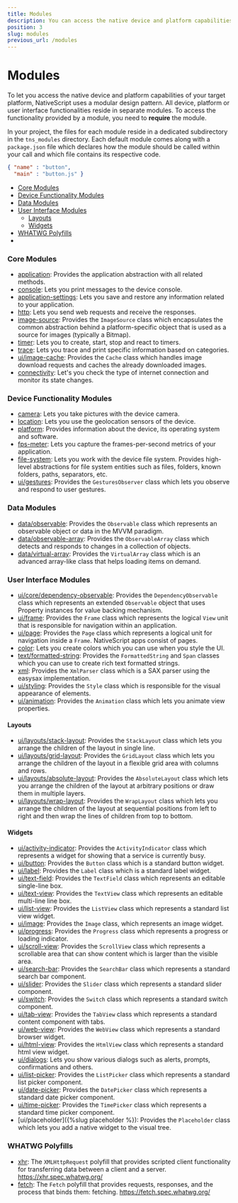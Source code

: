 ```yaml
---
title: Modules
description: You can access the native device and platform capabilities of your target platform with the help of the NativeScript modules.
position: 3
slug: modules
previous_url: /modules
---
```


# Modules

To let you access the native device and platform capabilities of your target platform, NativeScript uses a modular design pattern. All device, platform or user interface functionalities reside in separate modules. To access the functionality provided by a module, you need to **require** the module.

In your project, the files for each module reside in a dedicated subdirectory in the `tns_modules` directory. Each default module comes along with a `package.json` file which declares how the module should be called within your call and which file contains its respective code.

```JSON
{ "name" : "button",
  "main" : "button.js" }
``` 

* [Core Modules](#core-modules)
* [Device Functionality Modules](#device-functionality-modules)
* [Data Modules](#data-modules)
* [User Interface Modules](#user-interface-modules)
	* [Layouts](#layouts)
	* [Widgets](#widgets)
* [WHATWG Polyfills](#whatwg-polyfills)
* 
### Core Modules

+ [application]({{site.baseurl}}/ApiReference/application/HOW-TO.md): Provides the application abstraction with all related methods.
+ [console]({{site.baseurl}}/ApiReference/console/HOW-TO.md): Lets you print messages to the device console.
+ [application-settings]({{site.baseurl}}/ApiReference/application-settings/HOW-TO.md): Lets you save and restore any information related to your application.
+ [http]({{site.baseurl}}/ApiReference/http/HOW-TO.md): Lets you send web requests and receive the responses.
+ [image-source]({{site.baseurl}}/ApiReference/image-source/HOW-TO.md): Provides the `ImageSource` class which encapsulates the common abstraction behind a platform-specific object that is used as a source for images (typically a Bitmap).
+ [timer]({{site.baseurl}}/ApiReference/timer/HOW-TO.md): Lets you to create, start, stop and react to timers.
+ [trace]({{site.baseurl}}/ApiReference/trace/HOW-TO.md): Lets you trace and print specific information based on categories.
+ [ui/image-cache]({{site.baseurl}}/ApiReference/ui/image-cache/HOW-TO.md): Provides the `Cache` class which handles image download requests and caches the already downloaded images.
+ [connectivity]({{site.baseurl}}/ApiReference/connectivity/HOW-TO.md): Let's you check the type of internet connection and monitor its state changes.

### Device Functionality Modules

+ [camera]({{site.baseurl}}/ApiReference/camera/HOW-TO.md): Lets you take pictures with the device camera.
+ [location]({{site.baseurl}}/ApiReference/location/HOW-TO.md): Lets you use the geolocation sensors of the device.
+ [platform]({{site.baseurl}}/ApiReference/platform/HOW-TO.md): Provides information about the device, its operating system and software.
+ [fps-meter]({{site.baseurl}}/ApiReference/fps-meter/HOW-TO.md): Lets you capture the frames-per-second metrics of your application.
+ [file-system]({{site.baseurl}}/ApiReference/file-system/HOW-TO.md): Lets you work with the device file system. Provides high-level abstractions for file system entities such as files, folders, known folders, paths, separators, etc.
+ [ui/gestures]({{site.baseurl}}/ApiReference/ui/gestures/HOW-TO.md): Provides the `GesturesObserver` class which lets you observe and respond to user gestures.

### Data Modules

+ [data/observable]({{site.baseurl}}/ApiReference/data/observable/HOW-TO.md): Provides the `Observable` class which represents an observable object or data in the MVVM paradigm.
+ [data/observable-array]({{site.baseurl}}/ApiReference/data/observable-array/HOW-TO.md): Provides the `ObservableArray` class which detects and responds to changes in a collection of objects.
+ [data/virtual-array]({{site.baseurl}}/ApiReference/data/virtual-array/HOW-TO.md): Provides the `VirtualArray` class which is an advanced array-like class that helps loading items on demand.

### User Interface Modules

+ [ui/core/dependency-observable]({{site.baseurl}}/ApiReference/ui/core/dependency-observable/HOW-TO.md): Provides the `DependencyObservable` class which represents an extended `Observable` object that uses Property instances for value backing mechanism.
+ [ui/frame]({{site.baseurl}}/ApiReference/ui/frame/HOW-TO.md): Provides the `Frame` class which represents the logical `View` unit that is responsible for navigation within an application.
+ [ui/page]({{site.baseurl}}/ApiReference/ui/page/HOW-TO.md): Provides the `Page` class which represents a logical unit for navigation inside a `Frame`. NativeScript apps consist of pages.
+ [color]({{site.baseurl}}/ApiReference/color/HOW-TO.md): Lets you create colors which you can use when you style the UI.
+ [text/formatted-string]({{site.baseurl}}/ApiReference/text/formatted-string/HOW-TO.md): Provides the `FormattedString` and `Span` classes which you can use to create rich text formatted strings.
+ [xml]({{site.baseurl}}/ApiReference/xml/HOW-TO.md): Provides the `XmlParser` class which is a SAX parser using the easysax implementation.
+ [ui/styling]({{site.baseurl}}/ApiReference/ui/styling/HOW-TO.md): Provides the `Style` class which is responsible for the visual appearance of elements.
+ [ui/animation]({{site.baseurl}}/ApiReference/ui/animation/HOW-TO.md): Provides the `Animation` class which lets you animate view properties.


#### Layouts

+ [ui/layouts/stack-layout]({{site.baseurl}}/ApiReference/ui/layouts/stack-layout/HOW-TO.md): Provides the `StackLayout` class which lets you arrange the children of the layout in single line.
+ [ui/layouts/grid-layout]({{site.baseurl}}/ApiReference/ui/layouts/grid-layout/HOW-TO.md): Provides the `GridLayout` class which lets you arrange the children of the layout in a flexible grid area with columns and rows.
+ [ui/layouts/absolute-layout]({{site.baseurl}}/ApiReference/ui/layouts/absolute-layout/HOW-TO.md): Provides the `AbsoluteLayout` class which lets you arrange the children of the layout at arbitrary positions or draw them in multiple layers.
+ [ui/layouts/wrap-layout]({{site.baseurl}}/ApiReference/ui/layouts/wrap-layout/HOW-TO.md): Provides the `WrapLayout` class which lets you arrange the children of the layout at sequential positions from left to right and then wrap the lines of children from top to bottom.

#### Widgets

+ [ui/activity-indicator]({{site.baseurl}}/ApiReference/ui/activity-indicator/HOW-TO.md): Provides the `ActivityIndicator` class which represents a widget for showing that a service is currently busy.
+ [ui/button]({{site.baseurl}}/ApiReference/ui/button/HOW-TO.md): Provides the `Button` class which is a standard button widget.
+ [ui/label]({{site.baseurl}}/ApiReference/ui/label/HOW-TO.md): Provides the `Label` class which is a standard label widget.
+ [ui/text-field]({{site.baseurl}}/ApiReference/ui/text-field/HOW-TO.md): Provides the `TextField` class which represents an editable single-line box.
+ [ui/text-view]({{site.baseurl}}/ApiReference/ui/text-view/HOW-TO.md): Provides the `TextView` class which represents an editable multi-line line box.
+ [ui/list-view]({{site.baseurl}}/ApiReference/ui/list-view/HOW-TO.md): Provides the `ListView` class which represents a standard list view widget.
+ [ui/image]({{site.baseurl}}/ApiReference/ui/image/HOW-TO.md): Provides the `Image` class, which represents an image widget.
+ [ui/progress]({{site.baseurl}}/ApiReference/ui/progress/HOW-TO.md): Provides the `Progress` class which represents a progress or loading indicator.
+ [ui/scroll-view]({{site.baseurl}}/ApiReference/ui/scroll-view/HOW-TO.md): Provides the `ScrollView` class which represents a scrollable area that can show content which is larger than the visible area.
+ [ui/search-bar]({{site.baseurl}}/ApiReference/ui/search-bar/HOW-TO.md): Provides the `SearchBar` class which represents a standard search bar component.
+ [ui/slider]({{site.baseurl}}/ApiReference/ui/slider/HOW-TO.md): Provides the `Slider` class which represents a standard slider component.
+ [ui/switch]({{site.baseurl}}/ApiReference/ui/switch/HOW-TO.md): Provides the `Switch` class which represents a standard switch component.
+ [ui/tab-view]({{site.baseurl}}/ApiReference/ui/tab-view/HOW-TO.md): Provides the `TabView` class which represents a standard content component with tabs.
+ [ui/web-view]({{site.baseurl}}/ApiReference/ui/web-view/HOW-TO.md): Provides the `WebView` class which represents a standard browser widget.
+ [ui/html-view]({{site.baseurl}}/ApiReference/ui/html-view/HOW-TO.md): Provides the `HtmlView` class which represents a standard html view widget.
+ [ui/dialogs]({{site.baseurl}}/ApiReference/ui/dialogs/HOW-TO.md): Lets you show various dialogs such as alerts, prompts, confirmations and others.
+ [ui/list-picker]({{site.baseurl}}/ApiReference/ui/list-picker/HOW-TO.md): Provides the `ListPicker` class which represents a standard list picker component.
+ [ui/date-picker]({{site.baseurl}}/ApiReference/ui/date-picker/HOW-TO.md): Provides the `DatePicker` class which represents a standard date picker component.
+ [ui/time-picker]({{site.baseurl}}/ApiReference/ui/time-picker/HOW-TO.md): Provides the `TimePicker` class which represents a standard time picker component.
+ [ui/placeholder]({%slug placeholder %}): Provides the `Placeholder` class which lets you add a native widget to the visual tree.

### WHATWG Polyfills

+ [xhr]({{site.baseurl}}/ApiReference/xhr/HOW-TO.md): The `XMLHttpRequest` polyfill that provides scripted client functionality for transferring data between a client and a server. https://xhr.spec.whatwg.org/
+ [fetch]({{site.baseurl}}/ApiReference/fetch/HOW-TO.md): The `Fetch` polyfill that provides requests, responses, and the process that binds them: fetching. https://fetch.spec.whatwg.org/
